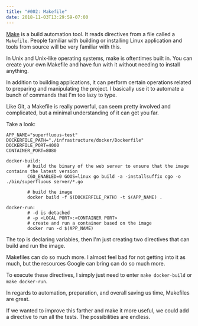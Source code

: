 ```yaml
---
title: "#002: Makefile"
date: 2018-11-03T13:29:59-07:00
---
```


[Make](https://en.wikipedia.org/wiki/Make_(software)) is a build automation tool. It reads directives from a file called a `Makefile`. People familiar with building or installing Linux application and tools from source will be very familiar with this. 

In Unix and Unix-like operating systems, make is oftentimes built in. You can create your own Makefile and have fun with it without needing to install anything.

In addition to building applications, it can perform certain operations related to preparing and manipulating the project. I basically use it to automate a bunch of commands that I'm too lazy to type. 

Like Git, a Makefile is really powerful, can seem pretty involved and complicated, but a minimal understanding of it can get you far.

Take a look:

```
APP_NAME="superfluous-test"
DOCKERFILE_PATH="./infrastructure/docker/Dockerfile"
DOCKERFILE_PORT=4000
CONTAINER_PORT=8080

docker-build:
        # build the binary of the web server to ensure that the image contains the latest version
        CGO_ENABLED=0 GOOS=linux go build -a -installsuffix cgo -o ./bin/superfluous server/*.go

        # build the image
        docker build -f $(DOCKERFILE_PATH) -t $(APP_NAME) .

docker-run:
        # -d is detached
        # -p <LOCAL PORT>:<CONTAINER PORT>
        # create and run a container based on the image
        docker run -d $(APP_NAME)
```

The top is declaring variables, then I'm just creating two directives that can build and run the image.

Makefiles can do so much more. I almost feel bad for not getting into it as much, but the resources Google can bring can do so much more. 

To execute these directives, I simply just need to enter `make docker-build` or `make docker-run`. 

In regards to automation, preparation, and overall saving us time, Makefiles are great.

If we wanted to improve this farther and make it more useful, we could add a directive to run all the tests. The possibilities are endless. 